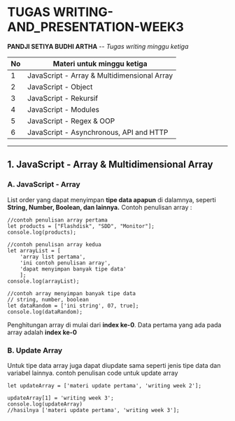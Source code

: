# TUGAS WRITING-AND_PRESENTATION-WEEK3

__PANDJI SETIYA BUDHI ARTHA__ -- _Tugas writing minggu ketiga_

| __No__ | __Materi untuk minggu ketiga__ | 
|----|-----------------------------|
|  1 | JavaScript - Array & Multidimensional Array |
|  2 | JavaScript - Object        |
|  3 | JavaScript - Rekursif      |
|  4 | JavaScript - Modules       |
|  5 | JavaScript - Regex & OOP   |
|  6 | JavaScript - Asynchronous, API and HTTP  |

--------------------------------------------------------------------------------------------

## 1. JavaScript - Array & Multidimensional Array <br>

### __A. JavaScript - Array__ <br>
List order yang dapat menyimpan __tipe data apapun__ di dalamnya, seperti __String, Number, Boolean, dan lainnya.__ Contoh penulisan array :
```
//contoh penulisan array pertama
let products = ["Flashdisk", "SDD", "Monitor"];
console.log(products);

//contoh penulisan array kedua
let arrayList = [
    'array list pertama',
    'ini contoh penulisan array',
    'dapat menyimpan banyak tipe data'
    ];
console.log(arrayList);

//contoh array menyimpan banyak tipe data
// string, number, boolean
let dataRandom = ['ini string', 07, true];
console.log(dataRandom);
```
Penghitungan array di mulai dari __index ke-0__. Data pertama yang ada pada array adalah __index ke-0__ 

### __B. Update Array__ <br>
Untuk tipe data array juga dapat diupdate sama seperti jenis tipe data dan variabel lainnya.
contoh penulisan code untuk update array 
```
let updateArray = ['materi update pertama', 'writing week 2'];

updateArray[1] = 'writing week 3';
console.log(updateArray)
//hasilnya ['materi update pertama', 'writing week 3'];
```